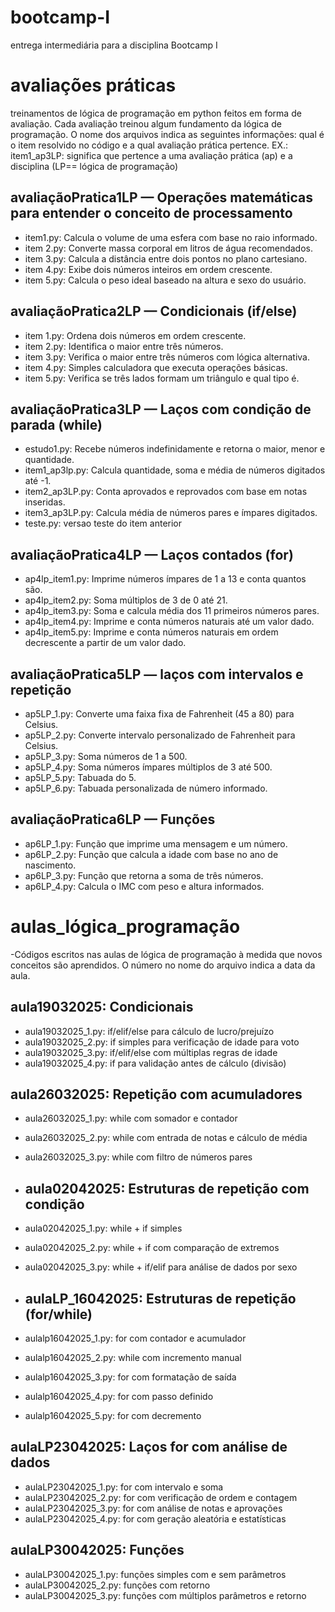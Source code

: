 # bootcamp-I
entrega intermediária para a disciplina Bootcamp I
# avaliações práticas
treinamentos de lógica de programação em python feitos em forma de avaliação. Cada avaliação treinou algum fundamento da lógica de programação. O nome dos arquivos indica as seguintes informações: qual é o item resolvido no código e a qual avaliação prática pertence. EX.: item1_ap3LP: significa que pertence a uma avaliação prática (ap) e a disciplina (LP== lógica de programação)
## avaliaçãoPratica1LP — Operações matemáticas para entender o conceito de processamento
- item1.py: Calcula o volume de uma esfera com base no raio informado.
- item 2.py: Converte massa corporal em litros de água recomendados.
- item 3.py: Calcula a distância entre dois pontos no plano cartesiano.
- item 4.py: Exibe dois números inteiros em ordem crescente.
- item 5.py: Calcula o peso ideal baseado na altura e sexo do usuário.

## avaliaçãoPratica2LP — Condicionais (if/else)
- item 1.py: Ordena dois números em ordem crescente.
- item 2.py: Identifica o maior entre três números.
- item 3.py: Verifica o maior entre três números com lógica alternativa.
- item 4.py: Simples calculadora que executa operações básicas.
- item 5.py: Verifica se três lados formam um triângulo e qual tipo é.

## avaliaçãoPratica3LP — Laços com condição de parada (while)
- estudo1.py: Recebe números indefinidamente e retorna o maior, menor e quantidade.
- item1_ap3lp.py: Calcula quantidade, soma e média de números digitados até -1.
- item2_ap3LP.py: Conta aprovados e reprovados com base em notas inseridas.
- item3_ap3LP.py: Calcula média de números pares e ímpares digitados.
- teste.py: versao teste do item anterior

## avaliaçãoPratica4LP — Laços contados (for)
- ap4lp_item1.py: Imprime números ímpares de 1 a 13 e conta quantos são.
- ap4lp_item2.py: Soma múltiplos de 3 de 0 até 21.
- ap4lp_item3.py: Soma e calcula média dos 11 primeiros números pares.
- ap4lp_item4.py: Imprime e conta números naturais até um valor dado.
- ap4lp_item5.py: Imprime e conta números naturais em ordem decrescente a partir de um valor dado.

## avaliaçãoPratica5LP — laços com intervalos e repetição
- ap5LP_1.py: Converte uma faixa fixa de Fahrenheit (45 a 80) para Celsius.
- ap5LP_2.py: Converte intervalo personalizado de Fahrenheit para Celsius.
- ap5LP_3.py: Soma números de 1 a 500.
- ap5LP_4.py: Soma números ímpares múltiplos de 3 até 500.
- ap5LP_5.py: Tabuada do 5.
- ap5LP_6.py: Tabuada personalizada de número informado.

## avaliaçãoPratica6LP — Funções
- ap6LP_1.py: Função que imprime uma mensagem e um número.
- ap6LP_2.py: Função que calcula a idade com base no ano de nascimento.
- ap6LP_3.py: Função que retorna a soma de três números.
- ap6LP_4.py: Calcula o IMC com peso e altura informados.

# aulas_lógica_programação
-Códigos escritos nas aulas de lógica de programação à medida que novos conceitos são aprendidos. O número no nome do arquivo indica a data da aula.

## aula19032025: Condicionais
- aula19032025_1.py: if/elif/else para cálculo de lucro/prejuízo
- aula19032025_2.py: if simples para verificação de idade para voto
- aula19032025_3.py: if/elif/else com múltiplas regras de idade
- aula19032025_4.py: if para validação antes de cálculo (divisão)

## aula26032025: Repetição com acumuladores
- aula26032025_1.py: while com somador e contador
- aula26032025_2.py: while com entrada de notas e cálculo de média
- aula26032025_3.py: while com filtro de números pares

- ## aula02042025: Estruturas de repetição com condição
- aula02042025_1.py: while + if simples
- aula02042025_2.py: while + if com comparação de extremos
- aula02042025_3.py: while + if/elif para análise de dados por sexo

- ## aulaLP_16042025: Estruturas de repetição (for/while)
- aulalp16042025_1.py: for com contador e acumulador
- aulalp16042025_2.py: while com incremento manual
- aulalp16042025_3.py: for com formatação de saída
- aulalp16042025_4.py: for com passo definido
- aulalp16042025_5.py: for com decremento

## aulaLP23042025: Laços for com análise de dados
- aulaLP23042025_1.py: for com intervalo e soma
- aulaLP23042025_2.py: for com verificação de ordem e contagem
- aulaLP23042025_3.py: for com análise de notas e aprovações
- aulaLP23042025_4.py: for com geração aleatória e estatísticas

## aulaLP30042025: Funções
- aulaLP30042025_1.py: funções simples com e sem parâmetros
- aulaLP30042025_2.py: funções com retorno
- aulaLP30042025_3.py: funções com múltiplos parâmetros e retorno
